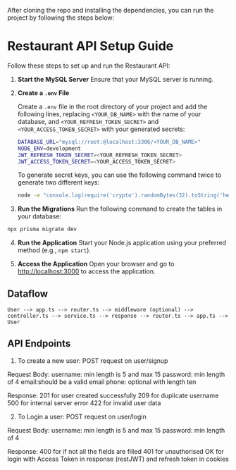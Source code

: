 After cloning the repo and installing the dependencies, you can run the project by following the steps below:

# Restaurant API Setup Guide

Follow these steps to set up and run the Restaurant API:

1. **Start the MySQL Server**
   Ensure that your MySQL server is running.

2. **Create a `.env` File**

   Create a `.env` file in the root directory of your project and add the following lines, replacing `<YOUR_DB_NAME>` with the name of your database, and `<YOUR_REFRESH_TOKEN_SECRET>` and `<YOUR_ACCESS_TOKEN_SECRET>` with your generated secrets:

   ```bash
   DATABASE_URL="mysql://root:@localhost:3306/<YOUR_DB_NAME>"
   NODE_ENV=development
   JWT_REFRESH_TOKEN_SECRET=<YOUR_REFRESH_TOKEN_SECRET>
   JWT_ACCESS_TOKEN_SECRET=<YOUR_ACCESS_TOKEN_SECRET>
   ```

   To generate secret keys, you can use the following command twice to generate two different keys:

   ```bash
   node -e "console.log(require('crypto').randomBytes(32).toString('hex'))"
   ```

3. **Run the Migrations**
   Run the following command to create the tables in your database:

```bash
npx prisma migrate dev
```

4. **Run the Application**
   Start your Node.js application using your preferred method (e.g., `npm start`).

5. **Access the Application**
   Open your browser and go to [http://localhost:3000](http://localhost:3000) to access the application.

## Dataflow

```
User --> app.ts --> router.ts --> middleware (optional) --> controller.ts --> service.ts --> response --> router.ts --> app.ts --> User
```

## API Endpoints

1. To create a new user:
   POST request on user/signup

Request Body:
username: min length is 5 and max 15
password: min length of 4
email:should be a valid email
phone: optional with length ten

Response:
201 for user created successfully
209 for duplicate username
500 for internal server error
422 for invalid user data

2. To Login a user:
   POST request on user/login

Request Body:
username: min length is 5 and max 15
password: min length of 4

Response:
400 for if not all the fields are filled
401 for unauthorised
OK for login with Access Token in response (restJWT) and refresh token in cookies
